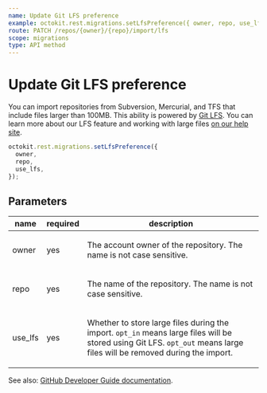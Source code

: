 ```yaml
---
name: Update Git LFS preference
example: octokit.rest.migrations.setLfsPreference({ owner, repo, use_lfs })
route: PATCH /repos/{owner}/{repo}/import/lfs
scope: migrations
type: API method
---
```


# Update Git LFS preference

You can import repositories from Subversion, Mercurial, and TFS that include files larger than 100MB. This ability is powered by [Git LFS](https://git-lfs.github.com). You can learn more about our LFS feature and working with large files [on our help site](https://docs.github.com/articles/versioning-large-files/).

```js
octokit.rest.migrations.setLfsPreference({
  owner,
  repo,
  use_lfs,
});
```

## Parameters

<table>
  <thead>
    <tr>
      <th>name</th>
      <th>required</th>
      <th>description</th>
    </tr>
  </thead>
  <tbody>
    <tr><td>owner</td><td>yes</td><td>

The account owner of the repository. The name is not case sensitive.

</td></tr>
<tr><td>repo</td><td>yes</td><td>

The name of the repository. The name is not case sensitive.

</td></tr>
<tr><td>use_lfs</td><td>yes</td><td>

Whether to store large files during the import. `opt_in` means large files will be stored using Git LFS. `opt_out` means large files will be removed during the import.

</td></tr>
  </tbody>
</table>

See also: [GitHub Developer Guide documentation](https://docs.github.com/rest/reference/migrations#update-git-lfs-preference).

